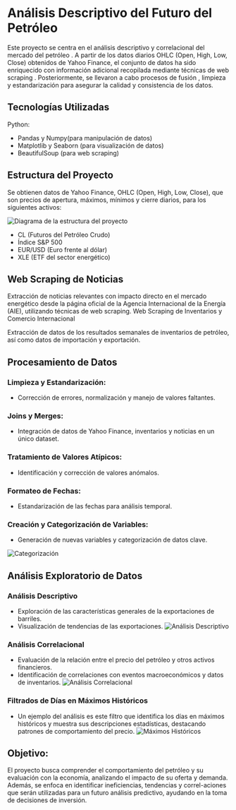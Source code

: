 # Análisis Descriptivo del Futuro del Petróleo

Este proyecto se centra en el análisis descriptivo y correlacional del mercado del petróleo . A partir de los datos diarios OHLC (Open, High, Low, Close) obtenidos de Yahoo Finance, el conjunto de datos ha sido enriquecido con información adicional recopilada mediante técnicas de web scraping . Posteriormente, se llevaron a cabo procesos de fusión , limpieza y estandarización para asegurar la calidad y consistencia de los datos.

## Tecnologías Utilizadas
Python:

- Pandas y Numpy(para manipulación de datos)
- Matplotlib y Seaborn (para visualización de datos)
- BeautifulSoup (para web scraping)

## Estructura del Proyecto
Se obtienen datos de Yahoo Finance, OHLC (Open, High, Low, Close), que son precios de apertura, máximos, mínimos y cierre diarios, para los siguientes activos:

![Diagrama de la estructura del proyecto](https://github.com/Arnaud-Chafai/EDA-CL/blob/main/Diagrama%20de%20la%20estructura%20del%20proyecto.drawio.png)
- CL (Futuros del Petróleo Crudo)
- Índice S&P 500
- EUR/USD (Euro frente al dólar)
- XLE (ETF del sector energético)

## Web Scraping de Noticias

Extracción de noticias relevantes con impacto directo en el mercado energético desde la página oficial de la Agencia Internacional de la Energía (AIE), utilizando técnicas de web scraping.
Web Scraping de Inventarios y Comercio Internacional

Extracción de datos de los resultados semanales de inventarios de petróleo, así como datos de importación y exportación.

## Procesamiento de Datos

### Limpieza y Estandarización:
- Corrección de errores, normalización y manejo de valores faltantes.

### Joins y Merges:
- Integración de datos de Yahoo Finance, inventarios y noticias en un único dataset.

### Tratamiento de Valores Atípicos:
- Identificación y corrección de valores anómalos.

### Formateo de Fechas:
- Estandarización de las fechas para análisis temporal.

### Creación y Categorización de Variables:
- Generación de nuevas variables y categorización de datos clave.

![Categorización](https://private-user-images.githubusercontent.com/158542324/369427651-c439376a-1273-4a3b-b9b2-2df6d11c7fe3.png?jwt=eyJhbGciOiJIUzI1NiIsInR5cCI6IkpXVCJ9.eyJpc3MiOiJnaXRodWIuY29tIiwiYXVkIjoicmF3LmdpdGh1YnVzZXJjb250ZW50LmNvbSIsImtleSI6ImtleTUiLCJleHAiOjE3MjY4NDAwNjIsIm5iZiI6MTcyNjgzOTc2MiwicGF0aCI6Ii8xNTg1NDIzMjQvMzY5NDI3NjUxLWM0MzkzNzZhLTEyNzMtNGEzYi1iOWIyLTJkZjZkMTFjN2ZlMy5wbmc_WC1BbXotQWxnb3JpdGhtPUFXUzQtSE1BQy1TSEEyNTYmWC1BbXotQ3JlZGVudGlhbD1BS0lBVkNPRFlMU0E1M1BRSzRaQSUyRjIwMjQwOTIwJTJGdXMtZWFzdC0xJTJGczMlMkZhd3M0X3JlcXVlc3QmWC1BbXotRGF0ZT0yMDI0MDkyMFQxMzQyNDJaJlgtQW16LUV4cGlyZXM9MzAwJlgtQW16LVNpZ25hdHVyZT1lZDdjMTJjNzQzZTYxOTlmZTk3YWRmNjM5OTIxM2NlOTk3MDg0ZmZjYTUwYzY3ZDQ1ZGM1MjYyOTY0Y2ZjM2Y3JlgtQW16LVNpZ25lZEhlYWRlcnM9aG9zdCJ9.D9lihy62JiG8EyQnLBeGrtvmH_kG3Bo2UxIlmeYnVGM)

## Análisis Exploratorio de Datos

### Análisis Descriptivo
- Exploración de las características generales de la exportaciones de barriles.
- Visualización de tendencias de las exportaciones.
![Análisis Descriptivo](https://private-user-images.githubusercontent.com/158542324/369427663-20e51fcb-0a96-40a5-b84d-6d696c7d9361.png?jwt=eyJhbGciOiJIUzI1NiIsInR5cCI6IkpXVCJ9.eyJpc3MiOiJnaXRodWIuY29tIiwiYXVkIjoicmF3LmdpdGh1YnVzZXJjb250ZW50LmNvbSIsImtleSI6ImtleTUiLCJleHAiOjE3MjY4NDA1NjMsIm5iZiI6MTcyNjg0MDI2MywicGF0aCI6Ii8xNTg1NDIzMjQvMzY5NDI3NjYzLTIwZTUxZmNiLTBhOTYtNDBhNS1iODRkLTZkNjk2YzdkOTM2MS5wbmc_WC1BbXotQWxnb3JpdGhtPUFXUzQtSE1BQy1TSEEyNTYmWC1BbXotQ3JlZGVudGlhbD1BS0lBVkNPRFlMU0E1M1BRSzRaQSUyRjIwMjQwOTIwJTJGdXMtZWFzdC0xJTJGczMlMkZhd3M0X3JlcXVlc3QmWC1BbXotRGF0ZT0yMDI0MDkyMFQxMzUxMDNaJlgtQW16LUV4cGlyZXM9MzAwJlgtQW16LVNpZ25hdHVyZT1hMWZhNWVkNGQ3YjMxYTZhNzMzN2JmZTc5ZjBhMjNjNGIxMDU2MWU4YzczMWFjNDU4MTE4MmM1OTJkZTk5NjMwJlgtQW16LVNpZ25lZEhlYWRlcnM9aG9zdCJ9.XMmPFIUGJ_1Odvs9ekxV_a-aVu0Ic23QPnlb0VkMLNg)

### Análisis Correlacional
- Evaluación de la relación entre el precio del petróleo y otros activos financieros.
- Identificación de correlaciones con eventos macroeconómicos y datos de inventarios.
![Análisis Correlacional](https://private-user-images.githubusercontent.com/158542324/369427656-cd23bb22-be04-4c3c-a870-2c2b8debd162.png?jwt=eyJhbGciOiJIUzI1NiIsInR5cCI6IkpXVCJ9.eyJpc3MiOiJnaXRodWIuY29tIiwiYXVkIjoicmF3LmdpdGh1YnVzZXJjb250ZW50LmNvbSIsImtleSI6ImtleTUiLCJleHAiOjE3MjY4NDA1NjMsIm5iZiI6MTcyNjg0MDI2MywicGF0aCI6Ii8xNTg1NDIzMjQvMzY5NDI3NjU2LWNkMjNiYjIyLWJlMDQtNGMzYy1hODcwLTJjMmI4ZGViZDE2Mi5wbmc_WC1BbXotQWxnb3JpdGhtPUFXUzQtSE1BQy1TSEEyNTYmWC1BbXotQ3JlZGVudGlhbD1BS0lBVkNPRFlMU0E1M1BRSzRaQSUyRjIwMjQwOTIwJTJGdXMtZWFzdC0xJTJGczMlMkZhd3M0X3JlcXVlc3QmWC1BbXotRGF0ZT0yMDI0MDkyMFQxMzUxMDNaJlgtQW16LUV4cGlyZXM9MzAwJlgtQW16LVNpZ25hdHVyZT01Y2NkNGNmMTNjMzA1MDkxYWU5MDJjYTRiYTMzM2UzZDU3ZDhkZDRkZDU3MWNhNGIyYjE2NzI0MDc0OWVlZmRjJlgtQW16LVNpZ25lZEhlYWRlcnM9aG9zdCJ9.lqakusZJlz75OCm91XT4EUMxKiIiIstdCYX7AU9oSYo)

### Filtrados de Días en Máximos Históricos
- Un ejemplo del análisis es este filtro que identifica los días en máximos históricos y 
 muestra sus descripciones estadísticas, destacando patrones de comportamiento del precio.
![Máximos Históricos](https://private-user-images.githubusercontent.com/158542324/369427666-18dcc853-815c-43ad-b375-b62329d754d0.png?jwt=eyJhbGciOiJIUzI1NiIsInR5cCI6IkpXVCJ9.eyJpc3MiOiJnaXRodWIuY29tIiwiYXVkIjoicmF3LmdpdGh1YnVzZXJjb250ZW50LmNvbSIsImtleSI6ImtleTUiLCJleHAiOjE3MjY4NDA1NjMsIm5iZiI6MTcyNjg0MDI2MywicGF0aCI6Ii8xNTg1NDIzMjQvMzY5NDI3NjY2LTE4ZGNjODUzLTgxNWMtNDNhZC1iMzc1LWI2MjMyOWQ3NTRkMC5wbmc_WC1BbXotQWxnb3JpdGhtPUFXUzQtSE1BQy1TSEEyNTYmWC1BbXotQ3JlZGVudGlhbD1BS0lBVkNPRFlMU0E1M1BRSzRaQSUyRjIwMjQwOTIwJTJGdXMtZWFzdC0xJTJGczMlMkZhd3M0X3JlcXVlc3QmWC1BbXotRGF0ZT0yMDI0MDkyMFQxMzUxMDNaJlgtQW16LUV4cGlyZXM9MzAwJlgtQW16LVNpZ25hdHVyZT1kMDQwZDNlYWE3ODJkYWE5MzhkYWZmMzk1Yjc0YmYxNDI0ZjI2MTlmN2NkYzZlMjI5NWMwMDBjMjQxZjc3MjE5JlgtQW16LVNpZ25lZEhlYWRlcnM9aG9zdCJ9.EUnkR5B40Fi-Y6ZFDHUPzUf1Ex1_kn9WZwKVOuCGgVI)

## Objetivo:
El proyecto busca comprender el comportamiento del petróleo y su evaluación con la economía, analizando el impacto de su oferta y demanda. Además, se enfoca en identificar ineficiencias, tendencias y correl-aciones que serán utilizadas para un futuro análisis predictivo, ayudando en la toma de decisiones de inversión.
